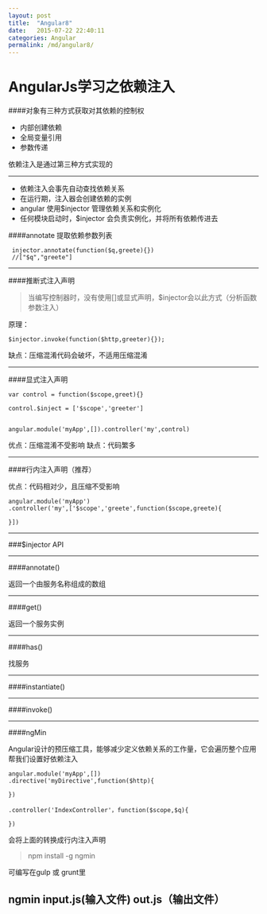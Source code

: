 ```yaml
---
layout: post
title:  "Angular8"
date:   2015-07-22 22:40:11
categories: Angular
permalink: /md/angular8/
---
```




AngularJs学习之依赖注入
===
####对象有三种方式获取对其依赖的控制权
- 内部创建依赖
- 全局变量引用
- 参数传递

依赖注入是通过第三种方式实现的

---

- 依赖注入会事先自动查找依赖关系
- 在运行期，注入器会创建依赖的实例
- angular 使用$injector 管理依赖关系和实例化
- 任何模块启动时，$injector 会负责实例化，并将所有依赖传进去

####annotate
提取依赖参数列表

```
 injector.annotate(function($q,greete){})
 //["$q","greete"]
```
---

####推断式注入声明
> 当编写控制器时，没有使用[]或显式声明，$injector会以此方式（分析函数参数注入）

原理：

```
$injector.invoke(function($http,greeter){});
```

缺点：压缩混淆代码会破坏，不适用压缩混淆

---

####显式注入声明

```
var control = function($scope,greet){}

control.$inject = ['$scope','greeter']


angular.module('myApp',[]).controller('my',control)
```

优点：压缩混淆不受影响
缺点：代码繁多

---

####行内注入声明（推荐）

优点：代码相对少，且压缩不受影响

```
angular.module('myApp')
.controller('my',['$scope','greete',function($scope,greete){

}])
```

---

###$injector API

---

####annotate()

返回一个由服务名称组成的数组

---

####get()

返回一个服务实例

---

####has()

找服务

---

####instantiate()

---

####invoke()

---

####ngMin

Angular设计的预压缩工具，能够减少定义依赖关系的工作量，它会遍历整个应用帮我们设置好依赖注入

```
angular.module('myApp',[])
.directive('myDirective',function($http){

})

.controller('IndexController'，function($scope,$q){

})
```


会将上面的转换成行内注入声明

> npm install -g ngmin

可编写在gulp 或 grunt里

ngmin input.js(输入文件) out.js（输出文件）
---











